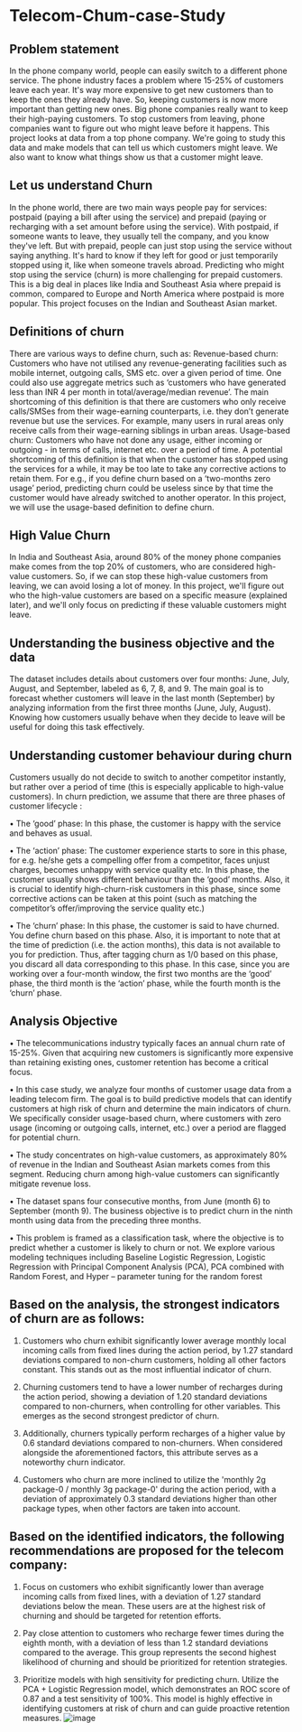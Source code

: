 # Telecom-Chum-case-Study


## Problem statement

In the phone company world, people can easily switch to a different phone service. The phone industry faces a problem where 15-25% of customers leave each year. It's way more expensive to get new customers than to keep the ones they already have. So, keeping customers is now more important than getting new ones.
Big phone companies really want to keep their high-paying customers.
To stop customers from leaving, phone companies want to figure out who might leave before it happens.
This project looks at data from a top phone company. We're going to study this data and make models that can tell us which customers might leave. We also want to know what things show us that a customer might leave.


## Let us understand Churn

In the phone world, there are two main ways people pay for services: postpaid (paying a bill after using the service) and prepaid (paying or recharging with a set amount before using the service).
With postpaid, if someone wants to leave, they usually tell the company, and you know they've left. But with prepaid, people can just stop using the service without saying anything. It's hard to know if they left for good or just temporarily stopped using it, like when someone travels abroad.
Predicting who might stop using the service (churn) is more challenging for prepaid customers. This is a big deal in places like India and Southeast Asia where prepaid is common, compared to Europe and North America where postpaid is more popular. This project focuses on the Indian and Southeast Asian market.



## Definitions of churn
There are various ways to define churn, such as:
Revenue-based churn: Customers who have not utilised any revenue-generating facilities such as mobile internet, outgoing calls, SMS etc. over a given period of time. One could also use aggregate metrics such as ‘customers who have generated less than INR 4 per month in total/average/median revenue’.
The main shortcoming of this definition is that there are customers who only receive calls/SMSes from their wage-earning counterparts, i.e. they don’t generate revenue but use the services. For example, many users in rural areas only receive calls from their wage-earning siblings in urban areas.
Usage-based churn: Customers who have not done any usage, either incoming or outgoing - in terms of calls, internet etc. over a period of time.
A potential shortcoming of this definition is that when the customer has stopped using the services for a while, it may be too late to take any corrective actions to retain them. For e.g., if you define churn based on a ‘two-months zero usage’ period, predicting churn could be useless since by that time the customer would have already switched to another operator.
In this project, we will use the usage-based definition to define churn.


## High Value Churn
In India and Southeast Asia, around 80% of the money phone companies make comes from the top 20% of customers, who are considered high-value customers. So, if we can stop these high-value customers from leaving, we can avoid losing a lot of money.
In this project, we'll figure out who the high-value customers are based on a specific measure (explained later), and we'll only focus on predicting if these valuable customers might leave.

## Understanding the business objective and the data
The dataset includes details about customers over four months: June, July, August, and September, labeled as 6, 7, 8, and 9. The main goal is to forecast whether customers will leave in the last month (September) by analyzing information from the first three months (June, July, August). Knowing how customers usually behave when they decide to leave will be useful for doing this task effectively.

## Understanding customer behaviour during churn
Customers usually do not decide to switch to another competitor instantly, but rather over a period of time (this is especially applicable to high-value customers). In churn prediction, we assume that there are three phases of customer lifecycle :

•	The ‘good’ phase: In this phase, the customer is happy with the service and behaves as usual.

•	The ‘action’ phase: The customer experience starts to sore in this phase, for e.g. he/she gets a compelling offer from a competitor, faces unjust charges, becomes unhappy with service quality etc. In this phase, the customer usually shows different behaviour than the ‘good’ months. Also, it is crucial to identify high-churn-risk customers in this phase, since some corrective actions can be taken at this point (such as matching the competitor’s offer/improving the service quality etc.)

•	The ‘churn’ phase: In this phase, the customer is said to have churned. You define churn based on this phase. Also, it is important to note that at the time of prediction (i.e. the action months), this data is not available to you for prediction. Thus, after tagging churn as 1/0 based on this phase, you discard all data corresponding to this phase.
In this case, since you are working over a four-month window, the first two months are the ‘good’ phase, the third month is the ‘action’ phase, while the fourth month is the ‘churn’ phase.


## Analysis Objective

•	The telecommunications industry typically faces an annual churn rate of 15-25%. Given that acquiring new customers is significantly more expensive than retaining existing ones, customer retention has become a critical focus.

•	In this case study, we analyze four months of customer usage data from a leading telecom firm. The goal is to build predictive models that can identify customers at high risk of churn and determine the main indicators of churn. We specifically consider usage-based churn, where customers with zero usage (incoming or outgoing calls, internet, etc.) over a period are flagged for potential churn. 

•	The study concentrates on high-value customers, as approximately 80% of revenue in the Indian and Southeast Asian markets comes from this segment. Reducing churn among high-value customers can significantly mitigate revenue loss.

•	The dataset spans four consecutive months, from June (month 6) to September (month 9). The business objective is to predict churn in the ninth month using data from the preceding three months.

•	This problem is framed as a classification task, where the objective is to predict whether a customer is likely to churn or not. We explore various modeling techniques including Baseline Logistic Regression, Logistic Regression with Principal Component Analysis (PCA), PCA combined with Random Forest, and Hyper – parameter tuning for the random forest


## Based on the analysis, the strongest indicators of churn are as follows:

1. Customers who churn exhibit significantly lower average monthly local incoming calls from fixed lines during the action period, by 1.27 standard deviations compared to non-churn customers, holding all other factors constant. This stands out as the most influential indicator of churn.

2. Churning customers tend to have a lower number of recharges during the action period, showing a deviation of 1.20 standard deviations compared to non-churners, when controlling for other variables. This emerges as the second strongest predictor of churn.

3. Additionally, churners typically perform recharges of a higher value by 0.6 standard deviations compared to non-churners. When considered alongside the aforementioned factors, this attribute serves as a noteworthy churn indicator.

4. Customers who churn are more inclined to utilize the 'monthly 2g package-0 / monthly 3g package-0' during the action period, with a deviation of approximately 0.3 standard deviations higher than other package types, when other factors are taken into account.



## Based on the identified indicators, the following recommendations are proposed for the telecom company:


1. Focus on customers who exhibit significantly lower than average incoming calls from fixed lines, with a deviation of 1.27 standard deviations below the mean. These users are at the highest risk of churning and should be targeted for retention efforts.

2. Pay close attention to customers who recharge fewer times during the eighth month, with a deviation of less than 1.2 standard deviations compared to the average. This group represents the second highest likelihood of churning and should be prioritized for retention strategies.

3. Prioritize models with high sensitivity for predicting churn. Utilize the PCA + Logistic Regression model, which demonstrates an ROC score of 0.87 and a test sensitivity of 100%. This model is highly effective in identifying customers at risk of churn and can guide proactive retention measures.
![image](https://github.com/sangideb/Telecom-Chum-case-Study/assets/157450757/df52ea07-8534-4815-abb7-1abfb7fa5ec9)





